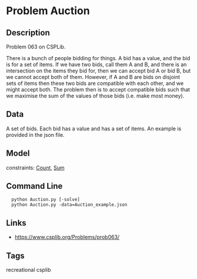 # Problem Auction
## Description
Problem 063 on CSPLib.<br />

There is a bunch of people bidding for things. A bid has a value, and the bid is for a set of items. If we have two bids, call them A and B, and there is an intersection on the items they bid for, then we can accept bid A or bid B, but we cannot accept both of them. However, if A and B are bids on disjoint sets of items then these two bids are compatible with each other, and we might accept both. The problem then is to accept compatible bids such that we maximise the sum of the values of those bids (i.e. make most money).

## Data
A set of bids. Each bid has a value and has a set of items.
An example is provided in the json file.

## Model
  constraints: [Count](http://pycsp.org/documentation/constraints/Count), [Sum](http://pycsp.org/documentation/constraints/Sum)

## Command Line
```
  python Auction.py [-solve]
  python Auction.py -data=Auction_example.json
```

## Links
 - https://www.csplib.org/Problems/prob063/

## Tags
 recreational csplib
